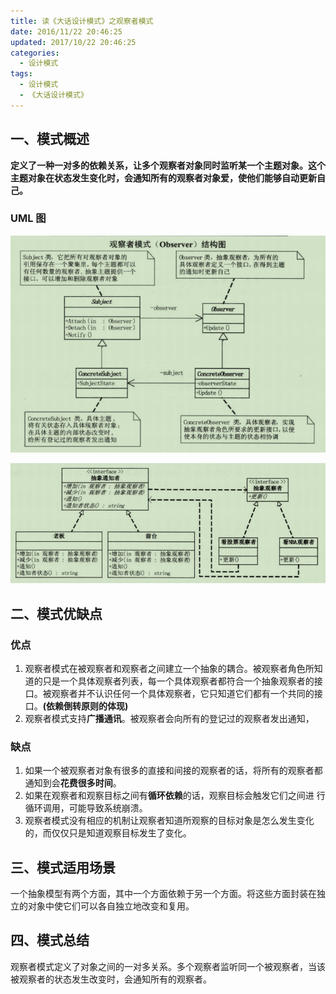 ```yaml
---
title: 读《大话设计模式》之观察者模式
date: 2016/11/22 20:46:25
updated: 2017/10/22 20:46:25
categories:
  - 设计模式
tags:
  - 设计模式
  - 《大话设计模式》
---
```


## 一、模式概述

**定义了一种一对多的依赖关系，让多个观察者对象同时监听某一个主题对象。这个主题对象在状态发生变化时，会通知所有的观察者对象爱，使他们能够自动更新自己。**

### UML 图

![观察者模式结构图](/assert/img/designmodel/justtalk/observer/observer-1.png)

![观察者模式](/assert/img/designmodel/justtalk/observer/observer-2.png)

## 二、模式优缺点

### 优点

1. 观察者模式在被观察者和观察者之间建立一个抽象的耦合。被观察者角色所知道的只是一个具体观察者列表，每一个具体观察者都符合一个抽象观察者的接口。被观察者并不认识任何一个具体观察者，它只知道它们都有一个共同的接口。**(依赖倒转原则的体现)**
2. 观察者模式支持**广播通讯**。被观察者会向所有的登记过的观察者发出通知，

### 缺点

1.  如果一个被观察者对象有很多的直接和间接的观察者的话，将所有的观察者都通知到会**花费很多时间**。
2.  如果在观察者和观察目标之间有**循环依赖**的话，观察目标会触发它们之间进 行循环调用，可能导致系统崩溃。
3.  观察者模式没有相应的机制让观察者知道所观察的目标对象是怎么发生变化的，而仅仅只是知道观察目标发生了变化。

## 三、模式适用场景

一个抽象模型有两个方面，其中一个方面依赖于另一个方面。将这些方面封装在独立的对象中使它们可以各自独立地改变和复用。

## 四、模式总结

观察者模式定义了对象之间的一对多关系。多个观察者监听同一个被观察者，当该被观察者的状态发生改变时，会通知所有的观察者。
